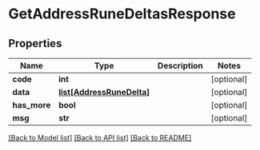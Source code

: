 # GetAddressRuneDeltasResponse

## Properties
Name | Type | Description | Notes
------------ | ------------- | ------------- | -------------
**code** | **int** |  | [optional] 
**data** | [**list[AddressRuneDelta]**](AddressRuneDelta.md) |  | [optional] 
**has_more** | **bool** |  | [optional] 
**msg** | **str** |  | [optional] 

[[Back to Model list]](../README.md#documentation-for-models) [[Back to API list]](../README.md#documentation-for-api-endpoints) [[Back to README]](../README.md)

